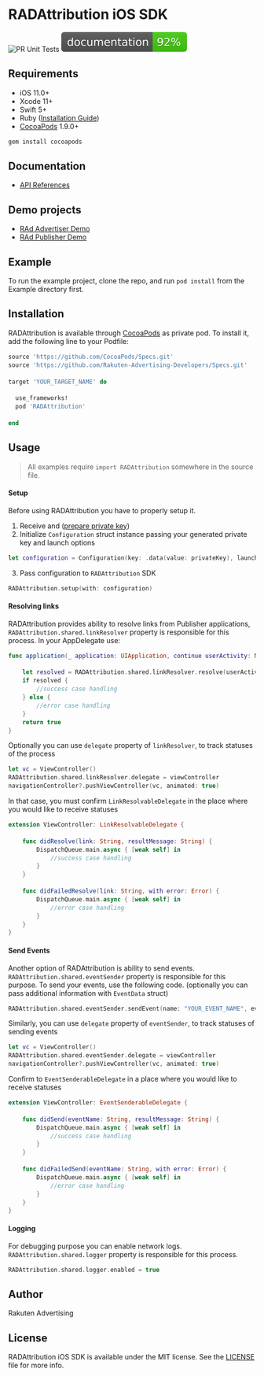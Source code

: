 # RADAttribution iOS SDK
![PR Unit Tests](https://github.com/Rakuten-Advertising-Developers/RADAttribution-SDK-iOS/workflows/PR%20Unit%20Tests/badge.svg)
[![RADAttribution](https://raw.githubusercontent.com/Rakuten-Advertising-Developers/RADAttribution-SDK-iOS/master/docs/badge.svg?sanitize=true)](https://rakuten-advertising-developers.github.io/RADAttribution-SDK-iOS/)
## Requirements

- iOS 11.0+
- Xcode 11+
- Swift 5+
- Ruby ([Installation Guide](./guides/RubyInstallationGuide.md))
- [CocoaPods](https://cocoapods.org) 1.9.0+

```sh 
gem install cocoapods 
```

## Documentation
* [API References](https://rakuten-advertising-developers.github.io/RADAttribution-SDK-iOS/)

## Demo projects
* [RAd Advertiser Demo](https://github.com/Rakuten-Advertising-Developers/radadvertiser-demo-ios/)
* [RAd Publisher Demo](https://github.com/Rakuten-Advertising-Developers/radpublisher-demo-ios)

## Example
To run the example project, clone the repo, and run `pod install` from the Example directory first.

## Installation
RADAttribution is available through [CocoaPods](https://cocoapods.org) as private pod. To install
it, add the following line to your Podfile:

```ruby
source 'https://github.com/CocoaPods/Specs.git'
source 'https://github.com/Rakuten-Advertising-Developers/Specs.git'

target 'YOUR_TARGET_NAME' do
  
  use_frameworks!
  pod 'RADAttribution'
  
end
```
## Usage
> All examples require `import RADAttribution` somewhere in the source file.


#### Setup
Before using RADAttribution you have to properly setup it.
1. Receive and ([prepare private key](./guides/KeyPreparationGuide.md))
2. Initialize `Configuration` struct instance passing your generated private key and launch options
```swift
let configuration = Configuration(key: .data(value: privateKey), launchOptions: launchOptions)
```
3. Pass configuration to `RADAttribution` SDK
```swift
RADAttribution.setup(with: configuration)
```

#### Resolving links
RADAttribution provides ability to resolve links from Publisher applications, `RADAttribution.shared.linkResolver` property is responsible for this process. In your AppDelegate use:
```swift
func application(_ application: UIApplication, continue userActivity: NSUserActivity, restorationHandler: @escaping ([UIUserActivityRestoring]?) -> Void) -> Bool {
       
    let resolved = RADAttribution.shared.linkResolver.resolve(userActivity: userActivity)
    if resolved {
        //success case handling
    } else {
        //error case handling
    }
    return true
}
```
Optionally you can use `delegate` property of `linkResolver`, to track statuses of the process
```swift
let vc = ViewController()
RADAttribution.shared.linkResolver.delegate = viewController
navigationController?.pushViewController(vc, animated: true)
```
In that case, you must confirm `LinkResolvableDelegate` in the place where you would like to receive statuses
```swift
extension ViewController: LinkResolvableDelegate {
    
    func didResolve(link: String, resultMessage: String) {
        DispatchQueue.main.async { [weak self] in
            //success case handling
        }
    }
    
    func didFailedResolve(link: String, with error: Error) {
        DispatchQueue.main.async { [weak self] in
            //error case handling
        }
    }
}
```
#### Send Events
Another option of RADAttribution is ability to send events. `RADAttribution.shared.eventSender` property is responsible for this purpose. To send your events, use the following code. (optionally you can pass additional information with `EventData` struct)
```swift
RADAttribution.shared.eventSender.sendEvent(name: "YOUR_EVENT_NAME", eventData: nil)
```
Similarly, you can use `delegate` property of `eventSender`, to track statuses of sending events
```swift
let vc = ViewController()
RADAttribution.shared.eventSender.delegate = viewController
navigationController?.pushViewController(vc, animated: true)
```
Confirm to `EventSenderableDelegate` in a place where you would like to receive statuses
```swift
extension ViewController: EventSenderableDelegate {
    
    func didSend(eventName: String, resultMessage: String) {
        DispatchQueue.main.async { [weak self] in
            //success case handling
        }
    }
    
    func didFailedSend(eventName: String, with error: Error) {
        DispatchQueue.main.async { [weak self] in
            //error case handling
        }
    }
}
```
#### Logging
For debugging purpose you can enable network logs. `RADAttribution.shared.logger` property is responsible for this process.
```swift
RADAttribution.shared.logger.enabled = true
```

## Author
Rakuten Advertising

## License
RADAttribution iOS SDK is available under the MIT license. See the [LICENSE](./LICENSE) file for more info.
